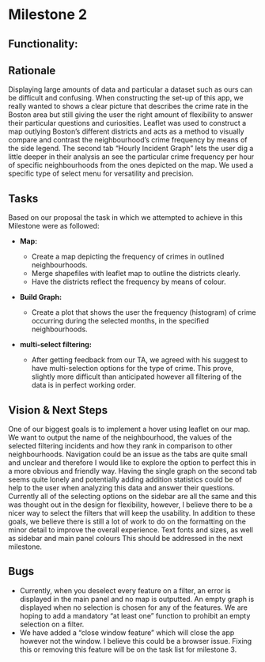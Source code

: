 # Milestone 2 

## Functionality:





## Rationale

Displaying large amounts of data and particular a dataset such as ours can be difficult and confusing.  When constructing the set-up of this app, we really wanted to shows a clear picture that describes the crime rate in the Boston area but still giving the user the right amount of flexibility to answer their particular questions and curiosities. Leaflet was used to construct a map outlying Boston’s different districts and acts as a method to visually compare and contrast the neighbourhood’s crime frequency by means of the side legend. The second tab “Hourly Incident Graph” lets the user dig a little deeper in their analysis an see the particular crime frequency per hour of specific neighbourhoods from the ones depicted on the map. We used a specific type of select menu for versatility and precision. 

## Tasks

Based on our proposal the task in which we attempted to achieve in this Milestone were as followed: 

* **Map:** 
    * Create a map depicting the frequency of crimes in outlined neighbourhoods.
    * Merge shapefiles with leaflet map to outline the districts clearly. 
    * Have the districts reflect the frequency by means of colour. 
    
* **Build Graph:** 
    * Create a plot that shows the user the frequency (histogram) of crime occurring during the selected months, in the specified neighbourhoods. 
    
* **multi-select filtering:**    
    * After getting feedback from our TA, we agreed with his suggest to have multi-selection options for the type of crime. This prove, slightly more difficult than anticipated however all filtering of the data is in perfect working order. 


## Vision & Next Steps

One of our biggest goals is to implement a hover using leaflet on our map. We want to output the name of the neighbourhood, the values of the selected filtering incidents and how they rank in comparison to other neighbourhoods.
Navigation could be an issue as the tabs are quite small and unclear and therefore I would like to explore the option to perfect this in a more obvious and friendly way.
Having the single graph on the second tab seems quite lonely and potentially adding addition statistics could be of help to the user when analyzing this data and answer their questions. 
Currently all of the selecting options on the sidebar are all the same and this was thought out in the design for flexibility, however, I believe there to be a nicer way to select the filters that will keep the usability. 
In addition to these goals, we believe there is still a lot of work to do on the formatting on the minor detail to improve the overall experience. Text fonts and sizes, as well as sidebar and main panel colours This should be addressed in the next milestone.  
## Bugs

* Currently, when you deselect every feature on a filter, an error is displayed in the main panel and no map is outputted. An empty graph is displayed when no selection is chosen for any of the features. We are hoping to add a mandatory “at least one” function to prohibit an empty selection on a filter. 
* We have added a “close window feature” which will close the app however not the window. I believe this could be a browser issue. Fixing this or removing this feature will be on the task list for milestone 3. 